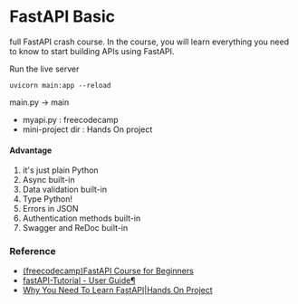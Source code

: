 # FastAPI Basic

full FastAPI crash course. In the course, you will learn everything you need to know to start building APIs using FastAPI.


Run the live server
```
uvicorn main:app --reload
```
main.py -> main

- myapi.py : freecodecamp
- mini-project dir : Hands On project



#### Advantage
1. it's just plain Python
2. Async built-in
3. Data validation built-in
4. Type Python!
5. Errors in JSON
6. Authentication methods built-in
7. Swagger and ReDoc built-in

### Reference
- [(freecodecamp)FastAPI Course for Beginners](https://www.youtube.com/watch?v=tLKKmouUams)
- [fastAPI-Tutorial - User Guide¶](https://fastapi.tiangolo.com/tutorial/)
- [Why You Need To Learn FastAPI|Hands On Project](https://www.youtube.com/watch?v=cbASjoZZGIw)
